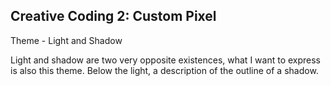 ## Creative Coding 2: Custom Pixel

Theme - Light and Shadow

Light and shadow are two very opposite existences, what I want to express is also this theme. Below the light, a description of the outline of a shadow.

